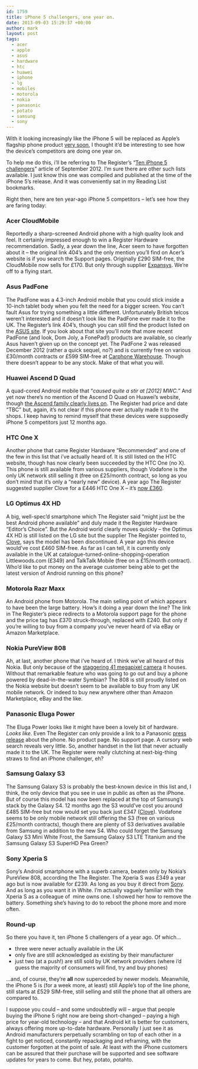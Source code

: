 ```yaml
---
id: 1759
title: iPhone 5 challengers, one year on.
date: 2013-09-03 15:29:37 +00:00
author: mark
layout: post
tags:
  - acer
  - apple
  - asus
  - hardware
  - htc
  - huawei
  - iphone
  - lg
  - mobiles
  - motorola
  - nokia
  - panasonic
  - potato
  - samsung
  - sony
---
```

With it looking increasingly like the iPhone 5 will be replaced as Apple&#8217;s flagship phone product [very soon](http://www.macrumors.com/2013/08/10/apple-to-unveil-next-generation-iphone-on-september-10/), I thought it&#8217;d be interesting to see how the device&#8217;s competitors are doing one year on.

To help me do this, i&#8217;ll be referring to The Register&#8217;s &#8220;[Ten iPhone 5 challengers](http://www.theregister.co.uk/2012/09/13/product_round_up_ten_iphone_5_challengers/)&#8221; article of September 2012. I&#8217;m sure there are other such lists available. I just know this one was compiled and published at the time of the iPhone 5&#8217;s release. And it was conveniently sat in my Reading List bookmarks.

Right then, here are ten year-ago iPhone 5 competitors &#8211; let&#8217;s see how they are faring today:

### Acer CloudMobile

Reportedly a sharp-screened Android phone with a high quality look and feel. It certainly impressed enough to win a Register Hardware recommendation. Sadly, a year down the line, Acer seem to have forgotten about it &#8211; the original link 404&#8217;s and the only mention you&#8217;ll find on Acer&#8217;s website is if you search the Support pages. Originally £290 SIM-free, the CloudMobile now sells for £170. But only through supplier [Expansys](http://www.expansys.com/acer-cloud-mobile-grey-233255/). We&#8217;re off to a flying start.

### Asus PadFone

The PadFone was a 4.3-inch Android mobile that you could stick inside a 10-inch tablet body when you felt the need for a bigger screen. You can&#8217;t fault Asus for trying something a little different. Unfortunately British telcos weren&#8217;t interested and it doesn&#8217;t look like the PadFone ever made it to the UK. The Register&#8217;s link 404&#8217;s, though you can still find the product listed on the [ASUS site](http://www.asus.com/Tablets_Mobile/PadFone/). If you look about that site you&#8217;ll note that more recent PadFone (and look, Dom Joly, a FonePad!) products are available, so clearly Asus haven&#8217;t given up on the concept yet. The PadFone 2 was released December 2012 (rather a quick sequel, no?) and is currently free on various £30/month contracts or £599 SIM-free at [Carphone Warehouse](http://www.carphonewarehouse.com/buy/ASUS_PADFONE_2). Though there doesn&#8217;t appear to be any stock. Make of that what you will.

### Huawei Ascend D Quad

A quad-cored Android mobile that &#8220;_caused quite a stir at [2012] MWC._&#8221; And yet now there&#8217;s no mention of the Ascend D Quad on Huawei&#8217;s website, though [the Ascend family clearly lives on](http://www.huaweidevice.co.uk/mobile-phones/). The Register had price and date &#8220;TBC&#8221; but, again, it&#8217;s not clear if this phone ever actually made it to the shops. I keep having to remind myself that these devices were supposedly iPhone 5 competitors just 12 months ago.

### HTC One X

Another phone that came Register Hardware &#8220;Recommended&#8221; and one of the few in this list that i&#8217;ve actually heard of. It is still listed on the HTC website, though has now clearly been succeeded by the HTC One (no X). This phone is still available from various suppliers, though Vodafone is the only UK network still selling it (free on £25/month contract, so long as you don&#8217;t mind that it&#8217;s only a &#8220;nearly new&#8221; device). A year ago The Register suggested supplier Clove for a £446 HTC One X &#8211; it&#8217;s [now £360](http://www.clove.co.uk/htc-one-x-grey).

### LG Optimus 4X HD

A big, well-spec&#8217;d smartphone which The Register said &#8220;might just be the best Android phone available&#8221; and duly made it the Register Hardware &#8220;Editor&#8217;s Choice&#8221;. But the Android world clearly moves quickly &#8211; the Optimus 4X HD is still listed on the LG site but the supplier The Register pointed to, [Clove](http://www.clove.co.uk/lg-optimus-4x-hd), says the model has been discontinued. A year ago this device would&#8217;ve cost £460 SIM-free. As far as I can tell, it is currently only available in the UK at catalogue-turned-online-shopping-operation Littlewoods.com (£349) and TalkTalk Mobile (free on a £15/month contract). Who&#8217;d like to put money on the average customer being able to get the latest version of Android running on this phone?

### Motorola Razr Maxx

An Android phone from Motorola. The main selling point of which appears to have been the large battery. How&#8217;s it doing a year down the line? The link in The Register&#8217;s piece redirects to a Motorola support page for the phone and the price tag has £370 struck-through, replaced with £240. But only if you&#8217;re willing to buy from a company you&#8217;ve never heard of via eBay or Amazon Marketplace.

### Nokia PureView 808

Ah, at last, another phone that i&#8217;ve heard of. I think we&#8217;ve all heard of this Nokia. But only because of the [staggering 41 megapixel camera](http://www.dpreview.com/articles/8083837371/review-nokia-808-pureview) it houses. Without that remarkable feature who was going to go out and buy a phone powered by dead-in-the-water Symbian? The 808 is still proudly listed on the Nokia website but doesn&#8217;t seem to be available to buy from any UK mobile network. Or indeed to buy new anywhere other than Amazon Marketplace, eBay and the like.

### Panasonic Eluga Power

The Eluga Power looks like it might have been a lovely bit of hardware. _Looks like_. Even The Register can only provide a link to a Panasonic [press release](http://www.panasonic.co.uk/html/en_GB/News/ELUGA+Power+-+New+Android+Smartphone+from+Panasonic/9010245/index.html) about the phone. No product page. No support page. A cursory web search reveals very little. So, another handset in the list that never actually made it to the UK. The Register were really clutching at next-big-thing straws to find an iPhone challenger, eh?

### Samsung Galaxy S3

The Samsung Galaxy S3 is probably the best-known device in this list and, I think, the only device that you see in use in public as often as the iPhone. But of course this model has now been replaced at the top of Samsung&#8217;s stack by the Galaxy S4. 12 months ago the S3 would&#8217;ve cost you around £485 SIM-free but now would set you back just £347 ([Clove](http://www.clove.co.uk/samsung-galaxy-s3-white)). Vodafone seems to be only mobile network still offering the S3 (free on various £25/month contracts), though there are plenty of S3 derivatives available from Samsung in addition to the new S4. Who could forget the Samsung Galaxy S3 Mini White Frost, the Samsung Galaxy S3 LTE Titanium and the Samsung Galaxy S3 SuperHD Pea Green?

### Sony Xperia S

Sony&#8217;s Android smartphone with a superb camera, beaten only by Nokia&#8217;s PureView 808, according the The Register. The Xperia S was £349 a year ago but is now available for £239. As long as you buy it direct from [Sony](http://www.sonymobile.com/gb/products/phones/xperia-s/). And as long as you want it in White. I&#8217;m actually vaguely familiar with the Xperia S as a colleague of  mine owns one. I showed her how to remove the battery. Something she&#8217;s having to do to reboot the phone more and more often.

### Round-up

So there you have it, ten iPhone 5 challengers of a year ago. Of which&#8230;

  * three were never actually available in the UK
  * only five are still acknowledged as existing by their manufacturer
  * just two (at a push!) are still sold by UK network providers (where i&#8217;d guess the majority of consumers will find, try and buy phones)

&#8230;and, of course, they&#8217;re **all** now superceded by newer models. Meanwhile, the iPhone 5 is (for a week more, at least) still Apple&#8217;s top of the line phone, still starts at £529 SIM-free, still selling and still the phone that all others are compared to.

I suppose you could &#8211; and some undoubtedly will &#8211; argue that people buying the iPhone 5 right now are being short-changed &#8211; paying a high price for year-old technology &#8211; and that Android kit is better for customers, always offering more up-to-date hardware. Personally I just see it as Android manufacturers perpetually scrambling on top of each other in a fight to get noticed, constantly repackaging and reframing, with the customer forgotten at the point of sale. At least with the iPhone customers can be assured that their purchase will be supported and see software updates for years to come. But hey, potato, potahto.

&nbsp;
